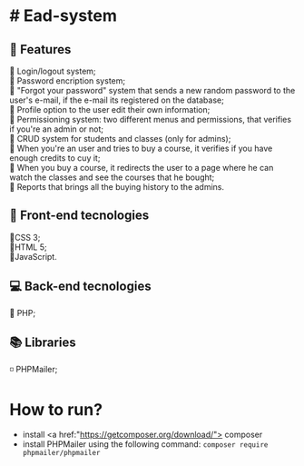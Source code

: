 <h1># Ead-system</h1>

<h2>💾 Features</h2>

🔹 Login/logout system; <br>
🔹 Password encription system; <br>
🔹 "Forgot your password" system that sends a new random password to the user's e-mail, if the e-mail its registered on the database; <br>
🔹 Profile option to the user edit their own information; <br>
🔹 Permissioning system: two different menus and permissions, that verifies if you're an admin or not; <br>
🔹 CRUD system for students and classes (only for admins); <br>
🔹 When you're an user and tries to buy a course, it verifies if you have enough credits to cuy it; <br>
🔹 When you buy a course, it redirects the user to a page where he can watch the classes and see the courses that he bought; <br>
🔹 Reports that brings all the buying history to the admins. <br>

<h2>📱 Front-end tecnologies</h2>
🔸CSS 3; <br>
🔸HTML 5; <br>
🔸JavaScript. <br>

<h2>💻 Back-end tecnologies</h2>
🔅 PHP;

<h2>📚 Libraries</h2

◽ PHPMailer;

<h1> How to run? </h1>

* install <a href:"https://getcomposer.org/download/"> composer </a>
* install PHPMailer using the following command:
``` composer require phpmailer/phpmailer ```
